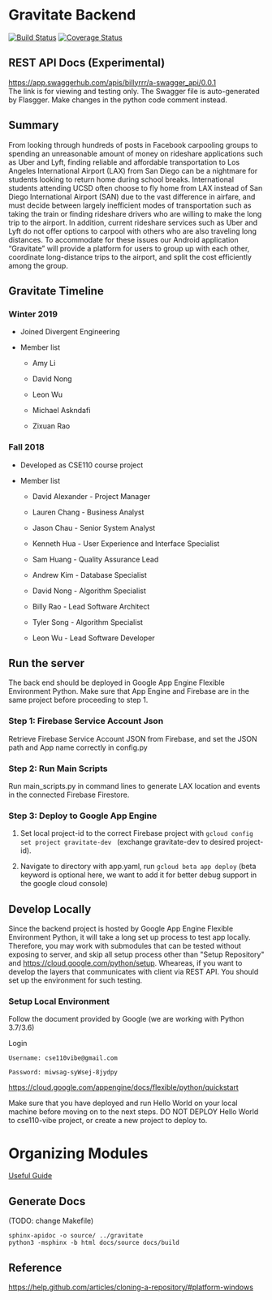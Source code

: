 # Gravitate Backend

[![Build Status](https://travis-ci.com/billyrrr/gravitate-backend.svg?token=V7MxKCogppX3CT7QjvhV&branch=master)](https://travis-ci.com/billyrrr/gravitate-backend)
[![Coverage Status](https://coveralls.io/repos/github/billyrrr/gravitate-backend/badge.svg?branch=master&t=QGfp9V)](https://coveralls.io/github/billyrrr/gravitate-backend?branch=master)

## REST API Docs (Experimental)
https://app.swaggerhub.com/apis/billyrrr/a-swagger_api/0.0.1 \
The link is for viewing and testing only. 
The Swagger file is auto-generated by Flasgger. 
Make changes in the python code comment instead. 

## Summary
From looking through hundreds of posts in Facebook carpooling groups to spending an unreasonable amount of money on rideshare applications such as Uber and Lyft, finding reliable and affordable transportation to Los Angeles International Airport (LAX) from San Diego can be a nightmare for students looking to return home during school breaks. International students attending UCSD often choose to fly home from LAX instead of San Diego International Airport (SAN) due to the vast difference in airfare, and must decide between largely inefficient modes of transportation such as taking the train or finding rideshare drivers who are willing to make the long trip to the airport. In addition, current rideshare services such as Uber and Lyft do not offer options to carpool with others who are also traveling long distances. To accommodate for these issues our Android application “Gravitate” will provide a platform for users to group up with each other, coordinate long-distance trips to the airport, and split the cost efficiently among the group.

## Gravitate Timeline 

### Winter 2019
- Joined Divergent Engineering 
- Member list

    - Amy Li

    - David Nong

    - Leon Wu

    - Michael Askndafi

    - Zixuan Rao

### Fall 2018

- Developed as CSE110 course project 

- Member list

    - David Alexander - Project Manager

    - Lauren Chang - Business Analyst

    - Jason Chau - Senior System Analyst

    - Kenneth Hua - User Experience and Interface Specialist

    - Sam Huang - Quality Assurance Lead

    - Andrew Kim - Database Specialist

    - David Nong - Algorithm Specialist
    
    - Billy Rao - Lead Software Architect
    
    - Tyler Song - Algorithm Specialist

    - Leon Wu - Lead Software Developer


## Run the server 
The back end should be deployed in Google App Engine Flexible Environment Python. Make sure 
that App Engine and Firebase are in the same project before proceeding to step 1. 
### Step 1: Firebase Service Account Json
Retrieve Firebase Service Account JSON from Firebase, and set the JSON path and App name
correctly in config.py 
### Step 2: Run Main Scripts
Run main_scripts.py in command lines to generate LAX location and events in the connected 
Firebase Firestore. 
### Step 3: Deploy to Google App Engine
1. Set local project-id to the correct Firebase project with 
```gcloud config set project gravitate-dev ``` (exchange gravitate-dev to desired project-id). 

2. Navigate to directory with app.yaml, run 
```gcloud beta app deploy``` (beta keyword is optional here, we want to add it for better 
debug support in the google cloud console)


## Develop Locally

Since the backend project is hosted by Google App Engine Flexible Environment Python, it will take a long set up process to test app locally. Therefore, you may work with submodules that can be tested without exposing to server, and skip all setup process other than "Setup Repository"  and https://cloud.google.com/python/setup. Wheareas, if you want to develop the layers that communicates with client via REST API. You should set up the environment for such testing. 

### Setup Local Environment

Follow the document provided by Google (we are working with Python 3.7/3.6)

Login 

	Username: cse110vibe@gmail.com
	
	Password: miwsag-syWsej-8jydpy

https://cloud.google.com/appengine/docs/flexible/python/quickstart

Make sure that you have deployed and run Hello World on your local machine before moving on to the next steps. DO NOT DEPLOY Hello World to cse110-vibe project, or create a new project to deploy to. 

# Organizing Modules
[Useful Guide](https://stackoverflow.com/questions/12578908/separation-of-business-logic-and-data-access-in-django/12579490#12579490)

## Generate Docs

(TODO: change Makefile)
``` 
sphinx-apidoc -o source/ ../gravitate
python3 -msphinx -b html docs/source docs/build
```

## Reference

<https://help.github.com/articles/cloning-a-repository/#platform-windows>

